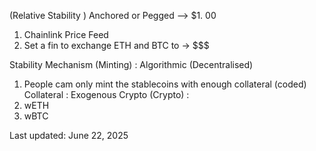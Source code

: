 (Relative Stability ) Anchored or Pegged --> $1.  00
 1.  Chainlink Price Feed
 2.  Set a fin to exchange ETH and BTC to -> $$$

Stability Mechanism (Minting) : Algorithmic (Decentralised)
 1.  People cam only mint the stablecoins with enough collateral (coded)
Collateral : Exogenous Crypto (Crypto) :
 1.  wETH
 2.  wBTC








Last updated: June 22, 2025
